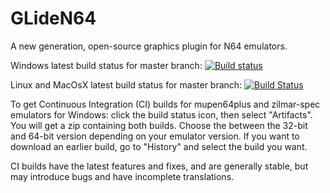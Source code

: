 GLideN64
========

A new generation, open-source graphics plugin for N64 emulators.

Windows latest build status for master branch:
[![Build status](https://ci.appveyor.com/api/projects/status/vx18fie77cgq23i8/branch/master?svg=true)](https://ci.appveyor.com/project/gonetz/gliden64/branch/master)

Linux and MacOsX latest build status for master branch:
[![Build Status](https://travis-ci.org/gonetz/GLideN64.svg?branch=master)](https://travis-ci.org/gonetz/GLideN64)

To get Continuous Integration (CI) builds for mupen64plus and zilmar-spec emulators for Windows: click the build status icon, then select "Artifacts".
You will get a zip containing both builds. Choose the between the 32-bit and 64-bit version depending on your emulator version.
If you want to download an earlier build, go to "History" and select the build you want.

CI builds have the latest features and fixes, and are generally stable, but may introduce bugs and have incomplete translations.
